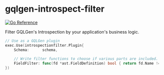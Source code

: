 # gqlgen-introspect-filter

[![Go Reference](https://pkg.go.dev/badge/github.com/ec2-software/gqlgen-introspect-filter.svg)](https://pkg.go.dev/github.com/ec2-software/gqlgen-introspect-filter)

Filter GQLGen's Introspection by your application's business logic.

```go
// Use as a GQLGen plugin
exec.Use(introspectionfilter.Plugin{
	Schema:      schema,
	
	// Write filter functions to choose if various parts are included.
	FieldFilter: func(fd *ast.FieldDefinition) bool { return fd.Name != "text" },
})
```
